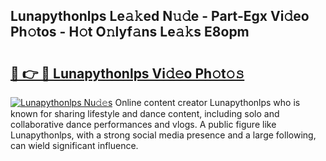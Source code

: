 ## Lunapythonlps Le𝚊𝚔ed N𝚞𝚍e - Part-Egx Vi𝚍eo Ph𝚘tos - H𝚘t O𝚗lyf𝚊ns Le𝚊𝚔s E8opm

# <h2><a href="http://hf30y4u.feru.top/?c=Lunapythonlps">🔗 👉 🔴 Lunapythonlps Vi𝚍𝚎o Ph𝚘t𝚘𝚜</a></h2>

[![Lunapythonlps Nu𝚍𝚎s](https://i.imgur.com/0TWrTi3.gif)](http://hf30y4u.feru.top/?c=Lunapythonlps)
Online content creator Lunapythonlps who is known for sharing lifestyle and dance content, including solo and collaborative dance performances and vlogs. A public figure like Lunapythonlps, with a strong social media presence and a large following, can wield significant influence. 
